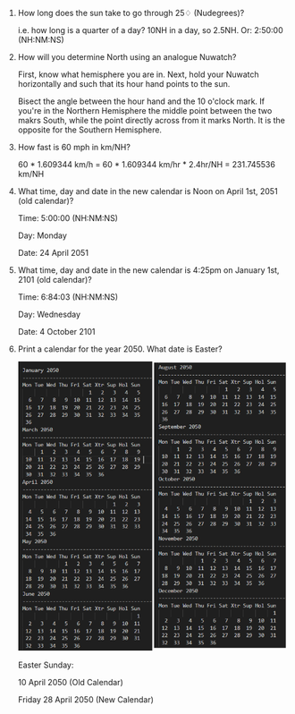 1. How long does the sun take to go through 25♢ (Nudegrees)?

    i.e. how long is a quarter of a day?
    10NH in a day, so 2.5NH.
    Or: 2:50:00 (NH:NM:NS)

2. How will you determine North using an analogue Nuwatch?

    First, know what hemisphere you are in.
    Next, hold your Nuwatch horizontally and such that its hour hand points to the sun.

    Bisect the angle between the hour hand and the 10 o'clock mark.
    If you're in the Northern Hemisphere the middle point between the two makrs South, while the point directly across from it marks North. It is the opposite for the Southern Hemisphere.

3. How fast is 60 mph in km/NH?

    60 * 1.609344 km/h = 60 * 1.609344 km/hr * 2.4hr/NH = 231.745536 km/NH

4. What time, day and date in the new calendar is Noon on April 1st, 2051 (old calendar)?

    Time: 5:00:00 (NH:NM:NS)

    Day: Monday

    Date: 24 April 2051

5. What time, day and date in the new calendar is 4:25pm on January 1st, 2101 (old calendar)?

    Time: 6:84:03 (NH:NM:NS)
    
    Day: Wednesday
    
    Date: 4 October 2101

6. Print a calendar for the year 2050. What date is Easter?

    ![Alt text](calendar.png)

    Easter Sunday:

    10 April 2050 (Old Calendar)

    Friday 28 April 2050 (New Calendar)

